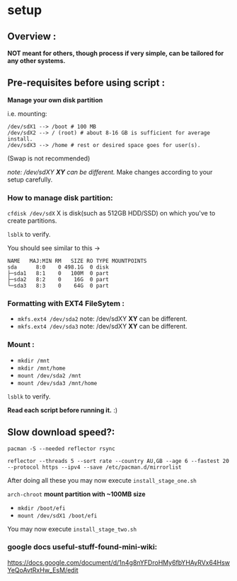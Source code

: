 # setup
## Overview : 
**NOT meant for others, though process if very simple, can be tailored for any other systems.**


## Pre-requisites before using script : 

**Manage your own disk partition**

i.e. mounting:

    /dev/sdX1 --> /boot # 100 MB
    /dev/sdX2 --> / (root) # about 8-16 GB is sufficient for average install.
    /dev/sdX3 --> /home # rest or desired space goes for user(s).

(Swap is not recommended)       

*note: /dev/sdXY **XY** can be different.*
Make changes according to your setup carefully.

### How to manage disk partition:

`cfdisk /dev/sdX` X is disk(such as 512GB HDD/SSD) on which you've to create partitions.

`lsblk` to verify.

You should see similar to this ->

    NAME   MAJ:MIN RM   SIZE RO TYPE MOUNTPOINTS
    sda      8:0    0 498.1G  0 disk
    ├─sda1   8:1    0   100M  0 part
    ├─sda2   8:2    0    16G  0 part 
    └─sda3   8:3    0    64G  0 part 

### Formatting with EXT4 FileSytem :
- `mkfs.ext4 /dev/sda2` note: /dev/sdXY **XY** can be different.
- `mkfs.ext4 /dev/sda3` note: /dev/sdXY **XY** can be different.

### Mount :
- `mkdir /mnt`
- `mkdir /mnt/home`
- `mount /dev/sda2 /mnt`
- `mount /dev/sda3 /mnt/home`

`lsblk` to verify.

**Read each script before running it.**
  :)

## Slow download speed?:
`pacman -S --needed reflector rsync`

`reflector --threads 5 --sort rate --country AU,GB --age 6 --fastest 20 --protocol https --ipv4 --save /etc/pacman.d/mirrorlist`

After doing all these you may now execute `install_stage_one.sh`

`arch-chroot`
**mount partition with ~100MB size**

- `mkdir /boot/efi`
- `mount /dev/sdX1 /boot/efi`

You may now execute `install_stage_two.sh`

### google docs useful-stuff-found-mini-wiki:
https://docs.google.com/document/d/1n4g8nYFDroHMy6fbYHAyRVx64HswYeQoAvtRxHw_EsM/edit